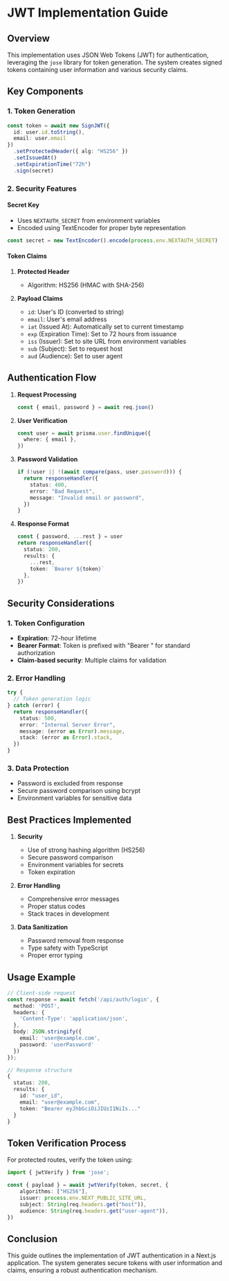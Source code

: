 # JWT Implementation Guide

## Overview

This implementation uses JSON Web Tokens (JWT) for authentication, leveraging the `jose` library for token generation. The system creates signed tokens containing user information and various security claims.

## Key Components

### 1. Token Generation

```typescript
const token = await new SignJWT({ 
  id: user.id.toString(), 
  email: user.email 
})
  .setProtectedHeader({ alg: "HS256" })
  .setIssuedAt()
  .setExpirationTime("72h")
  .sign(secret)
```

### 2. Security Features

#### Secret Key

- Uses `NEXTAUTH_SECRET` from environment variables
- Encoded using TextEncoder for proper byte representation

```typescript
const secret = new TextEncoder().encode(process.env.NEXTAUTH_SECRET)
```

#### Token Claims

1. **Protected Header**
   - Algorithm: HS256 (HMAC with SHA-256)

2. **Payload Claims**
   - `id`: User's ID (converted to string)
   - `email`: User's email address
   - `iat` (Issued At): Automatically set to current timestamp
   - `exp` (Expiration Time): Set to 72 hours from issuance
   - `iss` (Issuer): Set to site URL from environment variables
   - `sub` (Subject): Set to request host
   - `aud` (Audience): Set to user agent

## Authentication Flow

1. **Request Processing**

   ```typescript
   const { email, password } = await req.json()
   ```

2. **User Verification**

   ```typescript
   const user = await prisma.user.findUnique({
     where: { email },
   })
   ```

3. **Password Validation**

   ```typescript
   if (!user || !(await compare(pass, user.password))) {
     return responseHandler({
       status: 400,
       error: "Bad Request",
       message: "Invalid email or password",
     })
   }
   ```

4. **Response Format**

   ```typescript
   const { password, ...rest } = user
   return responseHandler({
     status: 200,
     results: { 
       ...rest, 
       token: `Bearer ${token}` 
     },
   })
   ```

## Security Considerations

### 1. Token Configuration

- **Expiration**: 72-hour lifetime
- **Bearer Format**: Token is prefixed with "Bearer " for standard authorization
- **Claim-based security**: Multiple claims for validation

### 2. Error Handling

```typescript
try {
  // Token generation logic
} catch (error) {
  return responseHandler({
    status: 500,
    error: "Internal Server Error",
    message: (error as Error).message,
    stack: (error as Error).stack,
  })
}
```

### 3. Data Protection

- Password is excluded from response
- Secure password comparison using bcrypt
- Environment variables for sensitive data

## Best Practices Implemented

1. **Security**
   - Use of strong hashing algorithm (HS256)
   - Secure password comparison
   - Environment variables for secrets
   - Token expiration

2. **Error Handling**
   - Comprehensive error messages
   - Proper status codes
   - Stack traces in development

3. **Data Sanitization**
   - Password removal from response
   - Type safety with TypeScript
   - Proper error typing

## Usage Example

```typescript
// Client-side request
const response = await fetch('/api/auth/login', {
  method: 'POST',
  headers: {
    'Content-Type': 'application/json',
  },
  body: JSON.stringify({
    email: 'user@example.com',
    password: 'userPassword'
  })
});

// Response structure
{
  status: 200,
  results: {
    id: "user_id",
    email: "user@example.com",
    token: "Bearer eyJhbGciOiJIUzI1NiIs..."
  }
}
```

## Token Verification Process

For protected routes, verify the token using:

```typescript
import { jwtVerify } from 'jose';

const { payload } = await jwtVerify(token, secret, {
    algorithms: ["HS256"],
    issuer: process.env.NEXT_PUBLIC_SITE_URL,
    subject: String(req.headers.get("host")),
    audience: String(req.headers.get("user-agent")),
})
```

## Conclusion

This guide outlines the implementation of JWT authentication in a Next.js application. The system generates secure tokens with user information and claims, ensuring a robust authentication mechanism.